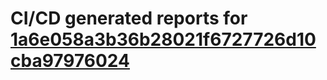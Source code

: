 # CI/CD generated reports for [1a6e058a3b36b28021f6727726d10cba97976024](https://github.com/hydephp/develop/commit/1a6e058a3b36b28021f6727726d10cba97976024)
